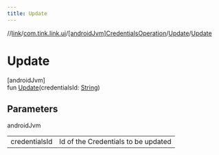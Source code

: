```yaml
---
title: Update
---
```

//[link](../../../../index.html)/[com.tink.link.ui](../../index.html)/[[androidJvm]CredentialsOperation](../index.html)/[Update](index.html)/[Update](-update.html)



# Update



[androidJvm]\
fun [Update](-update.html)(credentialsId: [String](https://kotlinlang.org/api/latest/jvm/stdlib/kotlin/-string/index.html))



## Parameters


androidJvm

| | |
|---|---|
| credentialsId | Id of the Credentials to be updated |




